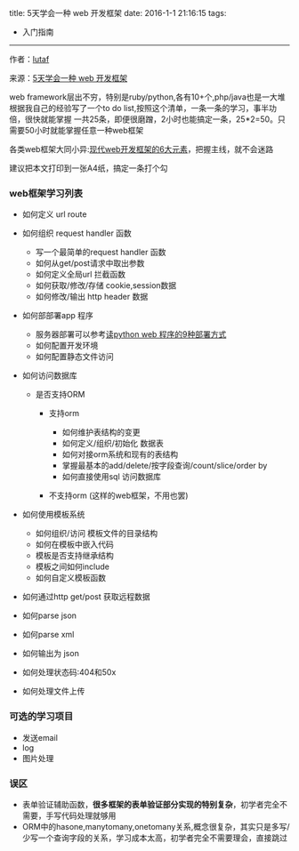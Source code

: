 title: 5天学会一种 web 开发框架
date: 2016-1-1 21:16:15
tags:
  - 入门指南
---

作者：[lutaf](http://lutaf.com/)

来源：[5天学会一种 web 开发框架](http://lutaf.com/148.htm)

<!--more-->

web framework层出不穷，特别是ruby/python,各有10+个,php/java也是一大堆 根据我自己的经验写了一个to do list,按照这个清单，一条一条的学习，事半功倍，很快就能掌握 一共25条，即便很磨蹭，2小时也能搞定一条，25*2=50。只需要50小时就能掌握任意一种web框架

各类web框架大同小异:[现代web开发框架的6大元素](http://lutaf.com/50.htm)，把握主线，就不会迷路

建议把本文打印到一张A4纸，搞定一条打个勾

### web框架学习列表

*   如何定义 url route
*   如何组织 request handler 函数

    *   写一个最简单的request handler 函数
    *   如何从get/post请求中取出参数
    *   如何定义全局url 拦截函数
    *   如何获取/修改/存储 cookie,session数据
    *   如何修改/输出 http header 数据
*   如何部部署app 程序

    *   服务器部署可以参考[读python web 程序的9种部署方式](http://lutaf.com/141.htm)
    *   如何配置开发环境
    *   如何配置静态文件访问
*   如何访问数据库

    *   是否支持ORM

        *   支持orm

            *   如何维护表结构的变更
            *   如何定义/组织/初始化 数据表
            *   如何对接orm系统和现有的表结构
            *   掌握最基本的add/delete/按字段查询/count/slice/order by
            *   如何直接使用sql 访问数据库
        *   不支持orm (这样的web框架，不用也罢)

*   如何使用模板系统

    *   如何组织/访问 模板文件的目录结构
    *   如何在模板中嵌入代码
    *   模板是否支持继承结构
    *   模板之间如何include
    *   如何自定义模板函数
*   如何通过http get/post 获取远程数据

*   如何parse json
*   如何parse xml
*   如何输出为 json
*   如何处理状态码:404和50x
*   如何处理文件上传

### 可选的学习项目

*   发送email
*   log
*   图片处理

### 误区

*   表单验证辅助函数，**很多框架的表单验证部分实现的特别复杂**，初学者完全不需要，手写代码处理就够用
*   ORM中的hasone,manytomany,onetomany关系,概念很复杂，其实只是多写/少写一个查询字段的关系，学习成本太高，初学者完全不需要理会，直接跳过